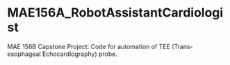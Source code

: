 # MAE156A_RobotAssistantCardiologist
MAE 156B Capstone Project: Code for automation of TEE (Trans-esophageal Echocardiography) probe. 
